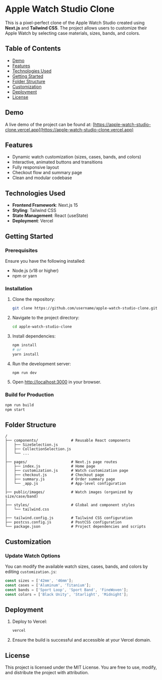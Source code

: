 # Apple Watch Studio Clone

This is a pixel-perfect clone of the Apple Watch Studio created using **Next.js** and **Tailwind CSS**. The project allows users to customize their Apple Watch by selecting case materials, sizes, bands, and colors.

## Table of Contents
- [Demo](#demo)
- [Features](#features)
- [Technologies Used](#technologies-used)
- [Getting Started](#getting-started)
- [Folder Structure](#folder-structure)
- [Customization](#customization)
- [Deployment](#deployment)
- [License](#license)

## Demo
A live demo of the project can be found at:
[https://apple-watch-studio-clone.vercel.app](https://apple-watch-studio-clone.vercel.app)

## Features
- Dynamic watch customization (sizes, cases, bands, and colors)
- Interactive, animated buttons and transitions
- Fully responsive layout
- Checkout flow and summary page
- Clean and modular codebase

## Technologies Used
- **Frontend Framework**: Next.js 15
- **Styling**: Tailwind CSS
- **State Management**: React (useState)
- **Deployment**: Vercel

## Getting Started
### Prerequisites
Ensure you have the following installed:
- Node.js (v18 or higher)
- npm or yarn

### Installation
1. Clone the repository:
   ```bash
   git clone https://github.com/username/apple-watch-studio-clone.git
   ```
2. Navigate to the project directory:
   ```bash
   cd apple-watch-studio-clone
   ```
3. Install dependencies:
   ```bash
   npm install
   # or
   yarn install
   ```
4. Run the development server:
   ```bash
   npm run dev
   ```
5. Open [http://localhost:3000](http://localhost:3000) in your browser.

### Build for Production
```bash
npm run build
npm start
```

## Folder Structure
```
/
├── components/               # Reusable React components
│   ├── SizeSelection.js
│   ├── CollectionSelection.js
│   └── ...
│
├── pages/                    # Next.js page routes
│   ├── index.js              # Home page
│   ├── customization.js      # Watch customization page
│   ├── checkout.js           # Checkout page
│   ├── summary.js            # Order summary page
│   └── _app.js               # App-level configuration
│
├── public/images/            # Watch images (organized by size/case/band)
│
├── styles/                   # Global and component styles
│   └── tailwind.css
│
├── tailwind.config.js        # Tailwind CSS configuration
├── postcss.config.js         # PostCSS configuration
└── package.json              # Project dependencies and scripts
```

## Customization
### Update Watch Options
You can modify the available watch sizes, cases, bands, and colors by editing `customization.js`:
```javascript
const sizes = ['42mm', '46mm'];
const cases = ['Aluminum', 'Titanium'];
const bands = ['Sport Loop', 'Sport Band', 'FineWoven'];
const colors = ['Black Unity', 'Starlight', 'Midnight'];
```

## Deployment
1. Deploy to Vercel:
   ```bash
   vercel
   ```
2. Ensure the build is successful and accessible at your Vercel domain.

## License
This project is licensed under the MIT License. You are free to use, modify, and distribute the project with attribution.

